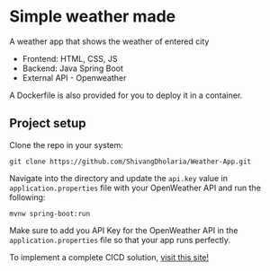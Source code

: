 # Simple weather made 

A weather app that shows the weather of entered city

- Frontend: HTML, CSS, JS
- Backend: Java Spring Boot
- External API - Openweather

A Dockerfile is also provided for you to deploy it in a container.

## Project setup

Clone the repo in your system:

`git clone https://github.com/ShivangDholaria/Weather-App.git`

Navigate into the directory and update the `api.key` value in `application.properties` file with your OpenWeather API and run the following:

`mvnw spring-boot:run`

Make sure to add you API Key for the OpenWeather API in the `application.properties` file so that your app runs perfectly.

To implement a complete CICD solution, [visit this site!](https://dev.to/shivangdholaria/cicd-in-action-deploying-an-application-from-code-to-cloud-4eb3)